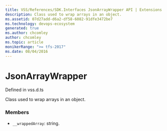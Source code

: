 ```yaml
---
title: VSS/References/SDK.Interfaces JsonArrayWrapper API | Extensions for Azure DevOps Services
description: Class used to wrap arrays in an object.
ms.assetid: 07d27add-d6a2-df58-6082-91dfe3472be7
ms.technology: devops-ecosystem
generated: true
ms.author: chcomley
author: chcomley
ms.topic: article
monikerRange: ">= tfs-2017"
ms.date: 08/04/2016
---
```


# JsonArrayWrapper

Defined in vss.d.ts

Class used to wrap arrays in an object.

### Members

- `__wrappedArray`: string.
